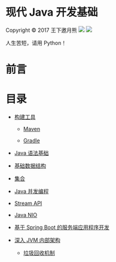 # 现代 Java 开发基础
Copyright © 2017 王下邀月熊
![](https://camo.githubusercontent.com/322fefce6b2264d9ff2ad35ea5dcd4622e437b04/68747470733a2f2f696d672e736869656c64732e696f2f62616467652f4c6963656e73652d434325323042592d2d4e432d2d5341253230342e302d626c75652e737667)
![](https://camo.githubusercontent.com/d4e0f63e9613ee474a7dfdc23c240b9795712c96/68747470733a2f2f696d672e736869656c64732e696f2f62616467652f5052732d77656c636f6d652d627269676874677265656e2e737667)

人生苦短，请用 Python！

# 前言

# 目录

- [构建工具]()

    - [Maven]()

    - [Gradle]()

- [Java 语法基础]()

- [基础数据结构]()

- [集合]()

- [Java 并发编程]()

- [Stream API]()

- [Java NIO]()

- [基于 Spring Boot 的服务端应用程序开发]()

- [深入 JVM 内部架构]()

    - [垃圾回收机制]()

